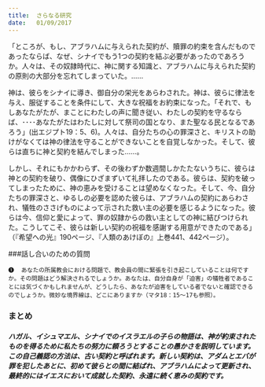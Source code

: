 ```yaml
---
title:  さらなる研究
date:   01/09/2017
---
```


「ところが、もし、アブラハムに与えられた契約が、贖罪の約束を含んだものであったならば、なぜ、シナイでもう1つの契約を結ぶ必要があったのであろうか。人々は、その奴隷時代に、神に関する知識と、アブラハムに与えられた契約の原則の大部分を忘れてしまっていた。……

神は、彼らをシナイに導き、御自分の栄光をあらわされた。神は、彼らに律法を与え、服従することを条件にして、大きな祝福をお約束になった。「それで、もしあなたがたが、まことにわたしの声に聞き従い、わたしの契約を守るならば、････あなたがたはわたしに対して祭司の国となり、また聖なる民となるであろう」(出エジプト19：5、6)。人々は、自分たちの心の罪深さと、キリストの助けがなくては神の律法を守ることができないことを自覚しなかった。そして、彼らは直ちに神と契約を結んでしまった……。

しかし、それにもかかわらず、その後わずか数週間しかたたないうちに、彼らは神との契約を破り、偶像にひざまずいて礼拝したのである。彼らは、契約を破ってしまったために、神の恵みを受けることは望めなくなった。そして、今、自分たちの罪深さと、ゆるしの必要を認めた彼らは、アブラハムの契約にあらわされ、犠牲のささげものによって示された救い主の必要を感じるようになった。彼らは今、信仰と愛によって、罪の奴隷からの救い主としての神に結びつけられた。こうしてこそ、彼らは新しい契約の祝福を感謝する用意ができたのである」（『希望への光』190ページ、『人類のあけぼの』上巻441、442ページ）。

###話し合いのための質問

`❶	あなたの所属教会における問題で、教会員の間に緊張を引き起こしていることは何ですか。その問題はどう解決されるでしょうか。あなたは、自分自身が「迫害」の犠牲者であることには気づくかもしれませんが、どうしたら、あなたが迫害をしている者でないと確認できるのでしょうか。微妙な境界線は、どこにありますか（マタ18：15～17も参照）。`

### まとめ

##### ハガル、イシュマエル、シナイでのイスラエルの子らの物語は、神が約束されたものを得るために私たちの努力に頼ろうとすることの愚かさを説明しています。この自己義認の方法は、古い契約と呼ばれます。新しい契約は、アダムとエバが罪を犯したあとに、初めて彼らとの間に結ばれ、アブラハムによって更新され、最終的にはイエスにおいて成就した契約、永遠に続く恵みの契約です。
